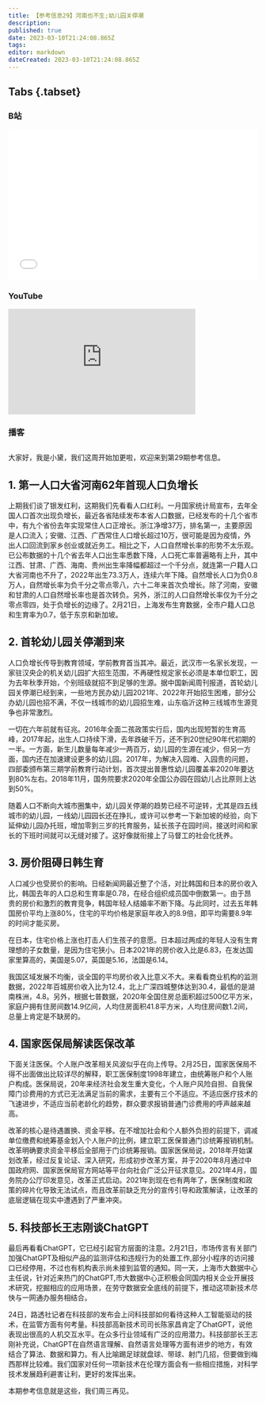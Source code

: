 ```yaml
---
title: 【参考信息29】河南也不生;幼儿园关停潮
description: 
published: true
date: 2023-03-10T21:24:08.865Z
tags: 
editor: markdown
dateCreated: 2023-03-10T21:24:08.865Z
---
```


## Tabs {.tabset}
### B站
<div style="position: relative; padding: 30% 45%;">
<iframe style="position: absolute; width: 100%; height: 100%; left: 0; top: 0;" src="//player.bilibili.com/player.html?&bvid=BV1Wb411X7nt&page=1&as_wide=1&high_quality=1&danmaku=1" scrolling="no" border="0" frameborder="no" framespacing="0" allowfullscreen="true"></iframe>
</div>

### YouTube
<div style="position: relative; padding-bottom: calc(56.25% * 0.75); /* 16:9 */ width: 75%; height: 0;">
<iframe style="position: absolute; top: 0; left: 0; width: 100%; height: 100%;" src="https://www.youtube-nocookie.com/embed/9mbVbD_1Dc4" title="YouTube video player" frameborder="0" allow="accelerometer; autoplay; clipboard-write; encrypted-media; gyroscope; picture-in-picture" allowfullscreen></iframe>
</div>
  
### 播客
<div class="podcast-player"></div>

## 

大家好，我是小黛，我们这周开始加更啦，欢迎来到第29期参考信息。

## 1. 第一人口大省河南62年首现人口负增长

上期我们谈了银发红利，这期我们先看看人口红利。一月国家统计局宣布，去年全国人口首次出现负增长，最近各省陆续发布本省人口数据，已经发布的十几个省市中，有九个省份去年实现常住人口正增长。浙江净增37万，排名第一，主要原因是人口流入；安徽、江西、广西常住人口增长超过10万，很可能是因为疫情，外出人口回流到家乡创业或就近务工。相比之下，人口自然增长率的形势不太乐观。已公布数据的十几个省去年人口出生率悉数下降，人口死亡率普遍略有上升，其中江西、甘肃、广西、海南、贵州出生率降幅都超过一个千分点，就连第一户籍人口大省河南也不升了，2022年出生73.3万人，连续六年下降。自然增长人口为负0.8万人，自然增长率为负千分之零点零八，六十二年来首次负增长。除了河南，安徽和甘肃的人口自然增长率也是首次转负。另外，浙江的人口自然增长率仅为千分之零点零四，处于负增长的边缘了。2月21日，上海发布生育数据，全市户籍人口总和生育率为0.7，低于东京和新加坡。

## 2. 首轮幼儿园关停潮到来

人口负增长传导到教育领域，学前教育首当其冲。最近，武汉市一名家长发现，一家驻汉央企的机关幼儿园扩大招生范围，不再硬性规定家长必须是本单位职工，因为去年秋季开始，个别班级就招不到足够的生源。据中国新闻周刊报道，首轮幼儿园关停潮已经到来，一些地方民办幼儿园2021年、2022年开始招生困难，部分公办幼儿园也招不满，不仅一线城市的幼儿园招生难，山东临沂这种三线城市生源竞争也非常激烈。

一切在六年前就有征兆。2016年全面二孩政策实行后，国内出现短暂的生育高峰，2017年起，出生人口持续下滑，去年跌破千万，还不到20世纪90年代初期的一半。一方面，新生儿数量每年减少一两百万，幼儿园的生源在减少，但另一方面，国内还在加速建设更多的幼儿园。2017年，为解决入园难、入园贵的问题，四部委颁布第三期学前教育行动计划，首次提出普惠性幼儿园覆盖率2020年要达到80%左右。2018年11月，国务院要求2020年全国公办园在园幼儿占比原则上达到50%。

随着人口不断向大城市圈集中，幼儿园关停潮的趋势已经不可逆转，尤其是四五线城市的幼儿园，一线幼儿园园长还在挣扎，或许可以参考一下新加坡的经验，向下延伸幼儿园办托班，增加零到三岁的托育服务，延长孩子在园时间，接送时间和家长的下班时间就可以无缝对接了。这好像就衔接上了马督工的社会化抚养。

## 3. 房价阻碍日韩生育

人口减少也受房价的影响。日经新闻网最近整了个活，对比韩国和日本的房价收入比，韩国去年的人口总和生育率是0.78，在经合组织成员国中倒数第一。由于昂贵的房价和激烈的教育竞争，韩国年轻人结婚率不断下降。与此同时，过去五年韩国房价平均上涨80%，住宅的平均价格是家庭年收入的8.9倍，即平均需要8.9年的时间才能买房。

在日本，住宅价格上涨也打击人们生孩子的意愿。日本超过两成的年轻人没有生育理想的子女数量，是因为住宅狭小。日本2021年的房价收入比是6.83，在发达国家里算高的，美国是5.07，英国是5.16，法国是6.14。

我国区域发展不均衡，谈全国的平均房价收入比意义不大。来看看商业机构的监测数据，2022年百城房价收入比为12.4，北上广深四城整体达到30.4，最低的是湖南株洲，4.8。另外，根据七普数据，2020年全国住房总面积超过500亿平方米，家庭户拥有住房间数14.9亿间，人均住房面积41.8平方米，人均住房间数1.2间，总量上肯定是不缺房的。

## 4. 国家医保局解读医保改革

下面关注医保。个人账户改革相关风波似乎在向上传导。2月25日，国家医保局不得不出面做出比较详尽的解释，职工医保制度1998年建立，由统筹账户和个人账户构成。医保局说，20年来经济社会发生重大变化，个人账户风险自担、自我保障门诊费用的方式已无法满足当前的需求，主要有三个不适应。不适应医疗技术的飞速进步，不适应当前老龄化的趋势，群众要求报销普通门诊费用的呼声越来越高。

改革的核心是待遇置换、资金平移。在不增加社会和个人额外负担的前提下，调减单位缴费和统筹基金划入个人账户的比例，建立职工医保普通门诊统筹报销机制。改革明确要求资金平移后全部用于门诊统筹报销。国家医保局说，2018年开始谋划改革，经过反复论证、深入研究，形成初步改革方案，并于2020年8月通过中国政府网、国家医保局官方网站等平台向社会广泛公开征求意见。2021年4月，国务院办公厅印发意见，改革正式启动。2021年到现在也有两年了，医保制度和政策的碎片化导致无法试点，而且改革前缺乏充分的宣传引导和政策解读，让改革的底层逻辑在现实中遭遇到了严重冲突。

## 5. 科技部长王志刚谈ChatGPT

最后再看看ChatGPT，它已经引起官方层面的注意。2月21日，市场传言有关部门加强ChatGPT及相似产品的监测评估和违规行为的处置工作,部分小程序的访问接口已经停用，不过也有机构表示尚未接到监管的通知。同一天，上海市大数据中心主任说，针对近来热门的ChatGPT,市大数据中心正积极会同国内相关企业开展技术研究，挖掘相应的应用场景，在劳守数据安全底线的前提下，推动这项新技术尽快与一网通办服务相结合。

24日，路透社记者在科技部的发布会上问科技部如何看待这种人工智能驱动的技术，在监管方面有何考量。科技部高新技术司司长陈家昌肯定了ChatGPT，说他表现出很高的人机交互水平。在众多行业领域有广泛的应用潜力。科技部部长王志刚补充说，ChatGPT在自然语言理解、自然语言处理等方面有进步的地方，有效结合了算法、数据和算力。有人比喻踢足球就盘球、带球、射门几招，但要做到梅西那样比较难。我们国家对任何一项新技术在伦理方面会有一些相应措施，对科学技术发展趋利避害让利，更好的发挥出来。

本期参考信息就是这些，我们周三再见。
